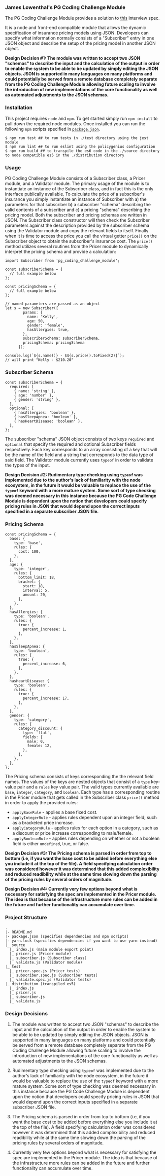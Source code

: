 ### James Lowenthal's PG Coding Challenge Module

The PG Coding Challenge Module provides a solution to [this](https://docs.google.com/document/d/15f4hiBdM26FcEdJDLWt7tacP5Jic5StUlwv4JLxT9BU/edit) interview spec.

It is a node and front-end compatible module that allows the dynamic specification of insurance pricing models using JSON.  Developers can specify what information normally consists of a "Subscriber" entry in one JSON object and describe the setup of the pricing model in another JSON object.

**Design Decision #1:  The module was written to accept two JSON "schemas" to describe the input and the calculation of the output in order to enable the system to be able to be updated by simply editing the JSON objects.  JSON is supported in many languages on many platforms and could potentially be served from a remote database completely separate from the PG Coding Challenge Module allowing future scaling to involve the introduction of new implementations of the core functionality as well as automated adjustments to the JSON schemas.**

### Installation

This project requires ```node``` and ```npm```.  To get started simply run ```npm install``` to pull down the required node modules.  Once installed you can run the following ```npm``` scripts specified in [```package.json```](https://github.com/JamesAnthonyLow/pg_coding_challenge_module/blob/master/package.json).

```
$ npm run test ## to run tests in ./test directory using the jest module
$ npm run lint ## to run eslint using the policygenius configuration
$ npm run build ## to transpile the es6 code in the ./source directory to node compatible es5 in the ./distribution directory 
```

### Usage

PG Coding Challenge Module consists of a Subscriber class, a Pricer module, and a Validator module.  The primary usage of the module is to instantiate an instance of the Subscriber class, and in fact this is the only interface publically available.  To calculate the price of a subscriber's insurance you simply instantiate an instance of Subscriber with a) the parameters for that subscriber b) a subscriber "schema" describing the valid contents of a subscriber and c) a pricing "schema" describing the pricing model.  Both the subscriber and pricing schemas are written in JSON. The Subscriber class constructor will then check the Subscriber parameters against the description provided by the subscriber schema using the Validator module and copy the relevant fields to itself.  Finally when it is time to access the price you call the virtual getter ```price()``` on the Subscriber object to obtain the subscriber's insurance cost.  The ```price()``` method utilizes several routines from the Pricer module to dynamically interpret the pricing schema and provide a calculation:

```es6
import Subscriber from 'pg_coding_challenge_module';

const subscriberSchema = {
  // full example below
};

const pricingSchema = {
  // full example below
};

// named parameters are passed as an object
let s = new Subscriber({
        params: {
          name: 'Kelly', 
          age: 50, 
          gender: 'female',
          hasAllergies: true,
        }, 
        subscriberSchema: subscriberSchema, 
        pricingSchema: pricingSchema 
      });

console.log(`${s.name()} - $${s.price().toFixed(2)}`);
// will print "Kelly - $210.20"
```

### Subscriber Schema

```es6
const subscriberSchema = {
  required: [
    { name: 'string' },
    { age: 'number' },
    { gender: 'string' },
  ],
  optional: [
    { hasAllergies: 'boolean' },
    { hasSleepApnea: 'boolean' },
    { hasHeartDisease: 'boolean' },
  ],
};
```

The subscriber "schema" JSON object consists of two keys ```required``` and ```optional``` that specify the required and optional Subscriber fields respectively.  Each key corresponds to an array consisting of a key that will be the name of the field and a string that corresponds to the data type of said field.  The Validator module currently uses ```typeof``` in order to validate the types of the input.

**Design Decision #2: Rudimentary type checking using ```typeof``` was implemented due to the author's lack of familiarity with the node ecosystem, in the future it would be valuable to replace the use of the ```typeof``` keyword with a more mature system.  Some sort of type checking was deemed necessary in this instance because the PG Code Challenge Module is dependent upon the notion that developers could specify pricing rules in JSON that would depend upon the correct inputs specified in a separate subscriber JSON file.**

### Pricing Schema

```es6
const pricingSchema = {
  base: {
    type: 'base',
    rules: {
      cost: 100,
    },
  },
  age: {
    type: 'integer',
    rules: {
      bottom_limit: 18,
      bracket: {
        start: 18,
        interval: 5,
        amount: 20,
      },
    },
  },
  hasAllergies: {
    type: 'boolean',
    rules: {
      true: {
        percent_increase: 1,
      },
    },
  },
  hasSleepApnea: {
    type: 'boolean',
    rules: {
      true: {
        percent_increase: 6,
      },
    },
  },
  hasHeartDisease: {
    type: 'boolean',
    rules: {
      true: {
        percent_increase: 17,
      },
    },
  },
  gender: {
    type: 'category',
    rules: {
      category_discount: {
        type: 'flat',
        fields: {
          male: 0,
          female: 12,
        },
      },
    },
  },
};
```

The Pricing schema consists of keys corresponding the the relevant field names.  The values of the keys are nested objects that consist of a ```type``` key-value pair and a ```rules``` key value pair.  The valid types currently available are ```base```, ```integer```, ```category```, and ```boolean```.  Each type has a corresponding routine in the Pricer module that gets called in the Subscriber class ```price()``` method in order to apply the provided rules:

- ```applyBaseRule``` - applies a base fixed cost.
- ```applyIntegerRule```  - applies rules dependent upon an integer field, such as a bracketed price increase.
- ```applyCategoryRule``` - applies rules for each option in a category, such as a discount or price increase corresponding to male/female.
- ```applyBooleanRule``` - applies rules depending on whether or not a boolean field is either ```undefined```, true, or false.

**Design Decision #3: The Pricing schema is parsed in order from top to bottom (i.e, if you want the base cost to be added before everything else you include it at the top of the file).  A field specifying calculation order was considered however it was determined that this added complexibility and reduced readibility while at the same time slowing down the parsing of the pricing rules by several orders of magnitude.**

**Design Decision #4: Currently very few options beyond what is necessary for satisfying the spec are implemented in the Pricer module.  The idea is that because of the infrastructure more rules can be added in the future and further functionality can accumulate over time.**

### Project Structure

```
.
|- README.md
|- package.json (specifies dependencies and npm scripts)
|- yarn.lock (specifies dependencies if you want to use yarn instead)
|_ source
  |_ index.js (main module export point)
  |_ pricer.js (Pricer module)
  |_ subscriber.js (Subscriber class)
  |_ validate.js (Validator module)
|_ test
  |_ pricer.spec.js (Pricer tests)
  |_ subscriber.spec.js (Subscriber tests)
  |_ validate.spec.js (Validator tests)
|_ distribution (transpiled es5) 
  |_ index.js 
  |_ pricer.js 
  |_ subscriber.js 
  |_ validate.js 
```

### Design Decisions

1) The module was written to accept two JSON "schemas" to describe the input and the calculation of the output in order to enable the system to be able to be updated by simply editing the JSON objects.  JSON is supported in many languages on many platforms and could potentially be served from a remote database completely separate from the PG Coding Challenge Module allowing future scaling to involve the introduction of new implementations of the core functionality as well as automated adjustments to the JSON schemas.

2) Rudimentary type checking using ```typeof``` was implemented due to the author's lack of familiarity with the node ecosystem, in the future it would be valuable to replace the use of the ```typeof``` keyword with a more mature system.  Some sort of type checking was deemed necessary in this instance because the PG Code Challenge Module is dependent upon the notion that developers could specify pricing rules in JSON that would depend upon the correct inputs specified in a separate subscriber JSON file.

3) The Pricing schema is parsed in order from top to bottom (i.e, if you want the base cost to be added before everything else you include it at the top of the file).  A field specifying calculation order was considered however it was determined that this added complexibility and reduced readibility while at the same time slowing down the parsing of the pricing rules by several orders of magnitude.

4) Currently very few options beyond what is necessary for satisfying the spec are implemented in the Pricer module.  The idea is that because of the infrastructure more rules can be added in the future and further functionality can accumulate over time.
